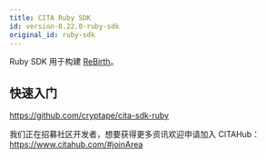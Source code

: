 ```yaml
---
title: CITA Ruby SDK
id: version-0.22.0-ruby-sdk
original_id: ruby-sdk
---
```


Ruby SDK 用于构建 [ReBirth](https://github.com/cryptape/re-birth)。

## 快速入门

https://github.com/cryptape/cita-sdk-ruby

我们正在招募社区开发者，想要获得更多资讯欢迎申请加入 CITAHub：https://www.citahub.com/#joinArea